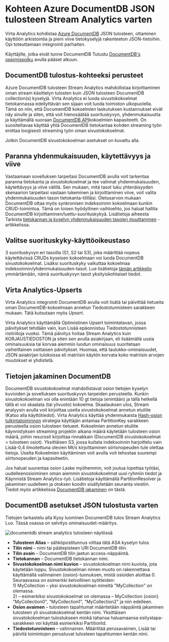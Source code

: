 <properties
    pageTitle="JSON tulosteen Stream analysoinnissa | Microsoft Azure"
    description="Katso, miten Stream Analytics kohdistaa Azure DocumentDB JSON tulostukseen tietojen arkistointi ja pieni viive kyselyjä rakenteeton JSON tiedot."
    keywords="JSON-tulostus"
    documentationCenter=""
    services="stream-analytics,documentdb"
    authors="jeffstokes72"
    manager="jhubbard"
    editor="cgronlun"/>

<tags
    ms.service="stream-analytics"
    ms.devlang="na"
    ms.topic="article"
    ms.tgt_pltfrm="na"
    ms.workload="data-services"
    ms.date="09/26/2016"
    ms.author="jeffstok"/>

# <a name="target-azure-documentdb-for-json-output-from-stream-analytics"></a>Kohteen Azure DocumentDB JSON tulosteen Stream Analytics varten

Virta Analytics kohdistaa [Azure DocumentDB](https://azure.microsoft.com/services/documentdb/) JSON tulosteen, ottaminen käyttöön arkistointia ja pieni viive tietokyselyjä rakenteeton JSON-tietoihin. Opi toteuttamaan integrointi parhaiten.

Käyttäjille, jotka eivät tunne DocumentDB Tutustu [DocumentDB's oppimispolku](https://azure.microsoft.com/documentation/learning-paths/documentdb/) avulla pääset alkuun.

## <a name="basics-of-documentdb-as-an-output-target"></a>DocumentDB tulostus-kohteeksi perusteet
Azure DocumentDB tulosteen Stream Analytics mahdollistaa kirjoittaminen oman stream käsittelyn tulosten kuin JSON tulosteen DocumentDB collection(s) kyselyjä. Virta Analytics ei luoda sivustokokoelmat tietokannassa edellyttävän sen sijaan voit luoda toimiston ulkopuolella. Tämä on niin, että DocumentDB kokoelmien laskutuksen kustannukset eivät näy sinulle ja siten, että voit hienosäätää suorituskyvyn, yhdenmukaisuutta ja käyttämällä suoraan [DocumentDB API](https://msdn.microsoft.com/library/azure/dn781481.aspx)kokoelmien kapasiteetti. On suositeltavaa käyttää yhtä DocumentDB tietokantaa kohden streaming työn erottaa loogisesti streaming työn oman sivustokokoelmat.

Jotkin DocumentDB sivustokokoelman asetukset on kuvattu alla.

## <a name="tune-consistency-availability-and-latency"></a>Paranna yhdenmukaisuuden, käytettävyys ja viive

Vastaamaan sovelluksen tarpeitasi DocumentDB avulla voit tarkentaa paranna tietokanta ja sivustokokoelmat ja tee valinnat yhdenmukaisuuden, käytettävyys ja viive välillä. Sen mukaan, mitä tasot luku yhtenäisyyden skenaarion tarpeitasi vastaan lukeminen ja kirjoittaminen viive, voit valita yhdenmukaisuuden tason tietokanta-tililläsi. Oletusarvon mukaan DocumentDB ottaa myös synkronisen indeksoinnin kokoelmaan kunkin CRUD-toimintoa. Tämä on toisen hyödyllinen vaihtoehto, jos haluat hallita DocumentDB kirjoittaminen/luettu-suorituskykyä. Lisätietoja aiheesta Tarkista [tietokannan ja kyselyn yhdenmukaisuuden tasojen muuttaminen](../documentdb/documentdb-consistency-levels.md) -artikkelissa.

## <a name="choose-a-performance-level"></a>Valitse suorituskyky-käyttöoikeustaso

3 suorituskyvyn eri tasoilla (S1, S2 tai S3), joka määrittää nopeus käytettävissä CRUDs kyseisen kokoelmaan voi luoda DocumentDB sivustokokoelmat. Lisäksi suorituskyky vaikuttaa kokoelmaa indeksoinnin/yhdenmukaisuuden-tasot. Lue lisätietoja [tämän artikkelin](../documentdb/documentdb-performance-levels.md) ymmärtämään, nämä suorituskyvyn tasot yksityiskohtaiset tiedot.

## <a name="upserts-from-stream-analytics"></a>Virta Analytics-Upserts

Virta Analytics integrointi DocumentDB avulla voit lisätä tai päivittää tietueita oman DocumentDB-kokoelmaan annetun Tiedostotunnisteen sarakkeen mukaan. Tätä kutsutaan myös *Upsert*.

Virta Analytics käyttämällä Optimistinen Upsert toimintatavan, jossa päivitykset tehdään vain, kun Lisää epäonnistuu Tiedostotunnisteen ristiriitoja vuoksi. Tämä päivitys hoitaa Stream Analytics kuin KORJAUSTIEDOSTON ja siten sen avulla asiakirjaan, eli lisäämällä uusia ominaisuuksia tai korvaa aiemmin luodun ominaisuus suoritetaan vaiheittainen osittaisen päivitykset. Huomaa, että taulukko-ominaisuudet, JSON asiakirjan tuloksissa eli matriisin käytön korvata koko matriisin arvojen muutokset ei yhdistetä.

## <a name="data-partitioning-in-documentdb"></a>Tietojen jakaminen DocumentDB

DocumentDB sivustokokoelmat mahdollistavat osion tietojen kyselyn kuvioiden ja sovelluksen suorituskyvyn tarpeiden perusteella. Kunkin sivustokokoelman voi olla enintään 10 gt tietoja (enintään) ja tällä hetkellä tällä ei voi skaalata (tai ylivuoto) kokoelma. Skaalauksen ulos, Stream analyysin avulla voit kirjoittaa useita sivustokokoelmat annetun etuliite (Katso alla käyttötiedot). Virta Analytics käyttää yhdenmukaista [Hash-osion tulkintatoiminnon](https://msdn.microsoft.com/library/azure/microsoft.azure.documents.partitioning.hashpartitionresolver.aspx) strategia käyttäjän antamaa PartitionKey sarakkeen perusteella osion tulosteen tietueet. Kokoelmien annetun etuliite käynnistyksen streaming projektin aikana määrä käytetään tulosteen osion määrä, joihin resurssit kirjoittaa rinnakkain (DocumentDB sivustokokoelmat = tulosteen osiot). Yksittäisen S3, jossa kuitata indeksoinnin harjoittelu vain Lisää-0,4 ilmoitettuna olevien Mt/s kirjoittaminen siirtonopeuden tule olettaa tietoja. Useita Kokoelmien käyttäminen voit avulla voit tehostaa suurempi siirtonopeuden ja kapasiteetin.

Jos haluat suurentaa osion Laske myöhemmin, voit joutua lopettaa työtäsi, uudelleenosioiminen oman aiemmin sivustokokoelmat uusi ryhmiin tiedot ja Käynnistä Stream Analytics-työ. Lisätietoja käyttämällä PartitionResolver ja jakaminen uudelleen ja otoksen koodin sisällytetään seuranta viestiin. Tiedot myös artikkelissa [DocumentDB jakaminen](../articles/documentdb-partition-data.md#developing-a-partitioned-application) on tästä.

## <a name="documentdb-settings-for-json-output"></a>DocumentDB asetukset JSON tulostusta varten

Tietojen tarkastelu alla Kysy luominen DocumentDB tulos Stream Analytics Luo. Tässä osassa on selvitys ominaisuudet-määritys.

![documentdb stream analytics tulosteen näytössä](media/stream-analytics-documentdb-output/stream-analytics-documentdb-output.png)  

-   **Tulosteen Alias** – sähköpostitunnus viittaa tätä ASA kyselyn tulos  
-   **Tilin nimi** – nimi tai päätepisteen URI DocumentDB tilin.  
-   **Tilin avain** – DocumentDB tilin jaetun access-näppäintä.  
-   **Tietokannan** – DocumentDB tietokannan nimi.  
-   **Sivustokokoelman nimi kuvion** – sivustokokoelman nimi kuviota, jota käytetään loppu. Sivustokokoelman nimen muoto on rakennettava käyttämällä valinnainen {osion}-tunnuksen, mistä osioiden aloittaa 0. Seuraavassa on esimerkki kelvollinen syötteiden:  
   1\) MyCollection – yksi sivustokokoelman nimeltä "MyCollection" on olemassa.  
   2\) – esimerkiksi sivustokokoelmat on olemassa – MyCollection {osion} "MyCollection0", "MyCollection1", "MyCollection2" ja niin edelleen.  
-   **Osion avaimen** – tulosteen tapahtumat määritetään näppäintä jakaminen tulosteen yli sivustokokoelmat kentän nimi. Yksittäisen sivustokokoelman tulostukseen minkä tahansa haluamaansa esitystapa-sarakkeen voi käyttää esimerkiksi PartitionId.  
-   **Tiedostotunnisteen** – valinnainen. Määrittää perusavaimen, Lisää tai päivitä toimintojen perustuvat tulosteen tapahtumien kentän nimi.  
